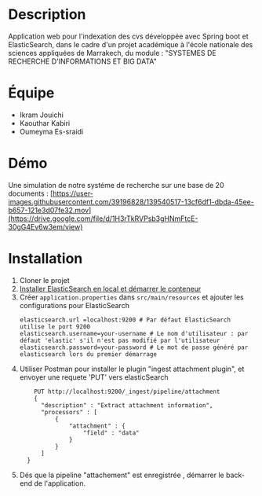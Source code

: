 # Description
Application web pour l'indexation des cvs développée avec Spring boot et ElasticSearch, dans le cadre d'un projet académique à l'école nationale des sciences appliquées de Marrakech, du module : "SYSTEMES DE RECHERCHE D'INFORMATIONS ET BIG DATA"
# Équipe
* Ikram Jouichi
* Kaouthar Kabiri
* Oumeyma Es-sraidi
# Démo
Une simulation de notre systéme de recherche sur une base de 20 documents :
[https://user-images.githubusercontent.com/39196828/139540517-13cf6df1-dbda-45ee-b657-121e3d07fe32.mov](https://drive.google.com/file/d/1H3rTkRVPsb3gHNmFtcE-30gG4Ev6w3em/view)
 # Installation
1. Cloner le projet
2. [Installer ElasticSearch en local et démarrer le conteneur ](https://www.elastic.co/guide/en/elasticsearch/reference/current/docker.html)
3. Créer `application.properties` dans `src/main/resources` et ajouter les configurations pour ElasticSearch
    ```
    elasticsearch.url =localhost:9200 # Par défaut ElasticSearch utilise le port 9200
    elasticsearch.username=your-username # Le nom d'utilisateur : par défaut 'elastic' s'il n'est pas modifié par l'utilisateur
    elasticsearch.password=your-password # Le mot de passe généré par elasticsearch lors du premier démarrage
    ```
4. Utiliser Postman pour installer le plugin "ingest attachment plugin", et envoyer une requete 'PUT' vers elasticSearch
   ```
       PUT http://localhost:9200/_ingest/pipeline/attachment
       {
         "description" : "Extract attachment information",
         "processors" : [
             {
                 "attachment" : {
                     "field" : "data"
                 }
             }
         ]
     }
   ```
5. Dés que la pipeline "attachement" est enregistrée , démarrer le back-end de l'application.
